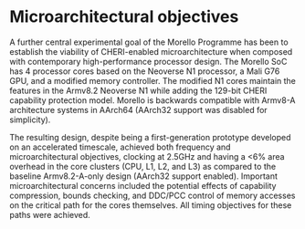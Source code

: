 # Microarchitectural objectives

A further central experimental goal of the Morello Programme has been to
establish the viability of CHERI-enabled microarchitecture when composed with
contemporary high-performance processor design.
The Morello SoC has 4 processor cores based on the Neoverse N1 processor, a
Mali G76 GPU, and a modified memory controller.
The modified N1 cores maintain the features in the Armv8.2 Neoverse N1 while
adding the 129-bit CHERI capability protection model.
Morello is backwards compatible with Armv8-A architecture systems in AArch64
(AArch32 support was disabled for simplicity).

The resulting design, despite being a first-generation prototype developed on
an accelerated timescale, achieved both frequency and microarchitectural
objectives, clocking at 2.5GHz and having a <6% area overhead in the core
clusters (CPU, L1, L2, and L3) as compared to the baseline Armv8.2-A-only
design (AArch32 support enabled).
Important microarchitectural concerns included the potential effects of
capability compression, bounds checking, and DDC/PCC control of memory
accesses on the critical path for the cores themselves.
All timing objectives for these paths were achieved.
